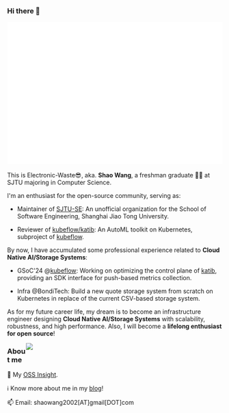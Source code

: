 
### Hi there 👋

<p align='center'>
    <a href="https://github.com/Electronic-Waste"><img src="/github-metrics.svg" alt="metrics"></a>
</p>

This is Electronic-Waste😎, aka. **Shao Wang**, a freshman graduate 🧑‍🎓 at SJTU majoring in Computer Science.  

I'm an enthusiast for the open-source community, serving as:

- Maintainer of [SJTU-SE](https://github.com/SJTU-SE): An unofficial organization for the School of Software Engineering, Shanghai Jiao Tong University.

- Reviewer of [kubeflow/katib](https://github.com/kubeflow/katib): An AutoML toolkit on Kubernetes, subproject of [kubeflow](https://github.com/kubeflow).

By now, I have accumulated some professional experience related to **Cloud Native AI/Storage Systems**:

- GSoC'24 @[kubeflow](https://github.com/kubeflow): Working on optimizing the control plane of [katib](https://github.com/kubeflow/katib), providing an SDK interface for push-based metrics collection.

- Infra @BondiTech: Build a new quote storage system from scratch on Kubernetes in replace of the current CSV-based storage system.

As for my future career life, my dream is to become an infrastructure engineer designing **Cloud Native AI/Storage Systems** with scalability, robustness, and high performance. Also, I will become a **lifelong enthusiast for open source**!

<img align='right' width=460px src='https://github-readme-stats.vercel.app/api?username=Electronic-Waste&show_icons=true&count_private=true&hide_title=true'/>

### About me

🌟 My [OSS Insight](https://ossinsight.io/analyze/Electronic-Waste).

ℹ️ Know more about me in my [blog](https://blog.electronicwaste.cn/about/)!

📫 Email: shaowang2002[AT]gmail[DOT]com





